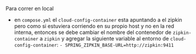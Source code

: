 Para correr en local

- en `compose.yml` el `cloud-config-container` esta apuntando a el zipkin pero como si estuviera corriendo en su propio host y no en la red interna, entonces se debe cambiar el nombre del contenedor de `zipkin-container` a `zipkin` y agregar la siguiente variable al entorno de `cloud-config-container`: `- SPRING_ZIPKIN_BASE-URL=http://zipkin:9411`